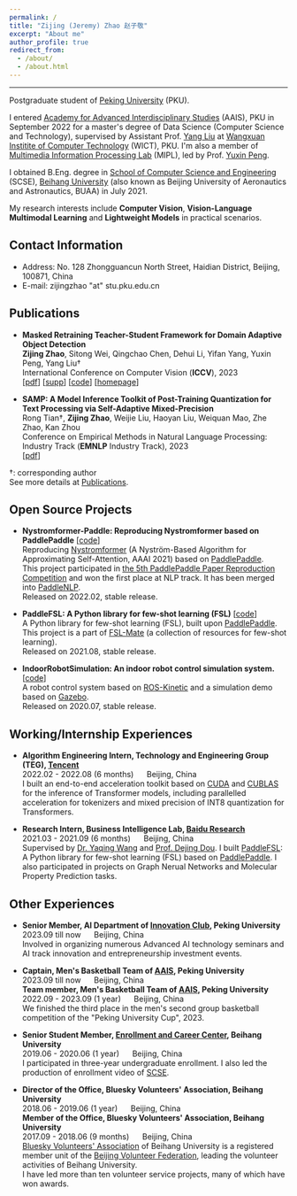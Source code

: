 ```yaml
---
permalink: /
title: "Zijing (Jeremy) Zhao 赵子敬"
excerpt: "About me"
author_profile: true
redirect_from: 
  - /about/
  - /about.html
---
```


****

Postgraduate student of [Peking University](https://www.pku.edu.cn/) (PKU). 

I entered [Academy for Advanced Interdisciplinary Studies](http://www.aais.pku.edu.cn/) (AAIS), PKU in September 2022 for a master's degree of Data Science (Computer Science and Technology), supervised by Assistant Prof. [Yang Liu](http://www.csyangliu.com/) at [Wangxuan Institite of Computer Technology](https://www.icst.pku.edu.cn/) (WICT), PKU. 
I'm also a member of [Multimedia Information Processing Lab](http://59.108.48.34/tiki/pengyuxin/) (MIPL), led by Prof. [Yuxin Peng](http://59.108.48.34/tiki/yuxinpeng/).

I obtained B.Eng. degree in [School of Computer Science and Engineering](https://scse.buaa.edu.cn/) (SCSE), [Beihang University](https://www.buaa.edu.cn/) (also known as Beijing University of Aeronautics and Astronautics, BUAA) in July 2021.

My research interests include **Computer Vision**, **Vision-Language Multimodal Learning** and **Lightweight Models** in practical scenarios.

## Contact Information

- Address: No. 128 Zhongguancun North Street, Haidian District, Beijing, 100871, China  
- E-mail: zijingzhao "at" stu.pku.edu.cn

## Publications

- **Masked Retraining Teacher-Student Framework for Domain Adaptive Object Detection**  
**Zijing Zhao**, Sitong Wei, Qingchao Chen, Dehui Li, Yifan Yang, Yuxin Peng, Yang Liu†  
International Conference on Computer Vision (**ICCV**), 2023  
[[pdf](https://openaccess.thecvf.com/content/ICCV2023/papers/Zhao_Masked_Retraining_Teacher-Student_Framework_for_Domain_Adaptive_Object_Detection_ICCV_2023_paper.pdf)] [[supp](https://openaccess.thecvf.com/content/ICCV2023/supplemental/Zhao_Masked_Retraining_Teacher-Student_ICCV_2023_supplemental.pdf)] [[code](https://github.com/JeremyZhao1998/MRT-release)] [[homepage](https://jeremyzhao1998.github.io/MRT-release/)]

- **SAMP: A Model Inference Toolkit of Post-Training Quantization for Text Processing via Self-Adaptive Mixed-Precision**  
Rong Tian†, **Zijing Zhao**, Weijie Liu, Haoyan Liu, Weiquan Mao, Zhe Zhao, Kan Zhou  
Conference on Empirical Methods in Natural Language Processing: Industry Track (**EMNLP** Industry Track), 2023  
[[pdf](https://aclanthology.org/2023.emnlp-industry.13.pdf)]  

†: corresponding author  
See more details at [Publications](https://jeremyzhao1998.github.io/publications/).

## Open Source Projects

- **Nystromformer-Paddle: Reproducing Nystromformer based on PaddlePaddle** [[code](https://github.com/JeremyZhao1998/Nystromformer-Paddle)]  
Reproducing [Nystromformer](https://arxiv.org/pdf/2102.03902v3.pdf) (A Nyström-Based Algorithm for Approximating Self-Attention, AAAI 2021) based on [PaddlePaddle](https://www.paddlepaddle.org.cn/).  
This project participated in [the 5th PaddlePaddle Paper Reproduction Competition](https://aistudio.baidu.com/aistudio/competition/detail/126/0/introduction) and won the first place at NLP track. It has been merged into [PaddleNLP](https://github.com/PaddlePaddle/PaddleNLP).  
Released on 2022.02, stable release.

- **PaddleFSL: A Python library for few-shot learning (FSL)** [[code](https://github.com/tata1661/FSL-Mate/tree/master/PaddleFSL)]  
A Python library for few-shot learning (FSL), built upon [PaddlePaddle](https://www.paddlepaddle.org.cn/).  
This project is a part of [FSL-Mate](https://github.com/tata1661/FSL-Mate) (a collection of resources for few-shot learning).  
Released on 2021.08, stable release.

- **IndoorRobotSimulation: An indoor robot control simulation system.** [[code](https://github.com/JeremyZhao1998/IndoorRobotSimulation)]  
A robot control system based on [ROS-Kinetic](https://www.ros.org/) and a simulation demo based on [Gazebo](https://gazebosim.org/home).  
Released on 2020.07, stable release.

## Working/Internship Experiences

- **Algorithm Engineering Intern, Technology and Engineering Group (TEG), [Tencent](https://www.tencent.com/)**  
2022.02 - 2022.08 (6 months) &nbsp;&nbsp;&nbsp;&nbsp; Beijing, China  
I built an end-to-end acceleration toolkit based on [CUDA](https://developer.nvidia.com/cuda-toolkit) and [CUBLAS](https://developer.nvidia.com/cublas) for the inference of Transformer models, including parallelled acceleration for tokenizers and mixed precision of INT8 quantization for Transformers.

- **Research Intern, Business Intelligence Lab, [Baidu Research](http://research.baidu.com/)**  
2021.03 - 2021.09 (6 months) &nbsp;&nbsp;&nbsp;&nbsp; Beijing, China  
Supervised by [Dr. Yaqing Wang](https://wangyaqing.github.io/) and [Prof. Dejing Dou](http://ix.cs.uoregon.edu/~dou/index.html). I built [PaddleFSL](https://github.com/tata1661/FSL-Mate/tree/master/PaddleFSL): A Python library for few-shot learning (FSL) based on [PaddlePaddle](https://www.paddlepaddle.org.cn/). I also participated in projects on Graph Nerual Networks and Molecular Property Prediction tasks.

## Other Experiences

- **Senior Member, AI Department of [Innovation Club](https://mp.weixin.qq.com/s/jiP2nbXgqYzxNJx_WZkWoA), Peking University**  
2023.09 till now &nbsp;&nbsp;&nbsp;&nbsp; Beijing, China  
Involved in organizing numerous Advanced AI technology seminars and AI track innovation and entrepreneurship investment events.  

- **Captain, Men's Basketball Team of [AAIS](http://www.aais.pku.edu.cn/), Peking University**  
2023.09 till now &nbsp;&nbsp;&nbsp;&nbsp; Beijing, China  
**Team member, Men's Basketball Team of [AAIS](http://www.aais.pku.edu.cn/), Peking University**  
2022.09 - 2023.09 (1 year) &nbsp;&nbsp;&nbsp;&nbsp; Beijing, China  
We finished the third place in the men's second group basketball competition of the "Peking University Cup", 2023.  

- **Senior Student Member, [Enrollment and Career Center](https://zs.buaa.edu.cn/), Beihang University**  
2019.06 - 2020.06 (1 year) &nbsp;&nbsp;&nbsp;&nbsp; Beijing, China  
I participated in three-year undergraduate enrollment. I also led the production of enrollment video of [SCSE](https://scse.buaa.edu.cn/).  

- **Director of the Office, Bluesky Volunteers' Association, Beihang University**  
2018.06 - 2019.06 (1 year) &nbsp;&nbsp;&nbsp;&nbsp; Beijing, China  
**Member of the Office, Bluesky Volunteers' Association, Beihang University**  
2017.09 - 2018.06 (9 months) &nbsp;&nbsp;&nbsp;&nbsp; Beijing, China  
[Bluesky Volunteers' Association](https://baike.baidu.com/item/%E5%8C%97%E8%88%AA%E8%93%9D%E5%A4%A9%E5%BF%97%E6%84%BF%E8%80%85%E5%8D%8F%E4%BC%9A/3620192) of Beihang University is a registered member unit of the [Beijing Volunteer Federation](https://www.bv2008.cn/cate/en/), leading the volunteer activities of Beihang University.  
I have led more than ten volunteer service projects, many of which have won awards.  
